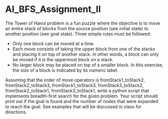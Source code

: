 # AI_BFS_Assignment_II
The Tower of Hanoi problem is a fun puzzle where the objective is to move an entire stack of blocks from the source position (see initial state) to another position (see goal state).
Three simple rules must be followed:
- Only one block can be moved at a time.
- Each move consists of taking the upper block from one of the stacks and placing it
on top of another stack. In other words, a block can only be moved if it is the
uppermost block on a stack.
- No larger block may be placed on top of a smaller block. In this exercise, the size
of a block is indicated by its numeric label.

Assuming that the order of move operators is fromStack1_toStack2, fromStack2_toStack3,
fromStack1_toStack3, fromStack3_toStack2, fromStack2_toStack1, fromStack3_toStack1,
write a python script that implements breadth-first search for the given problem. Your
script should print out if the goal is found and the number of nodes that were expanded to
reach the goal. See examples that will be discussed in class for directions.
